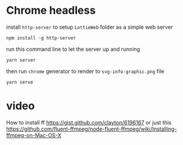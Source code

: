 
# Chrome headless

install `http-server` to setup `LottieWeb` folder as a simple web server
```
npm install -g http-server
```
run this command line to let the server up and running
```
yarn server
```

then run `chrome` generator to render to `svg-info-graphic.png` file
```
yarn serve
```

# video
How to install ff https://gist.github.com/clayton/6196167 or just this https://github.com/fluent-ffmpeg/node-fluent-ffmpeg/wiki/Installing-ffmpeg-on-Mac-OS-X